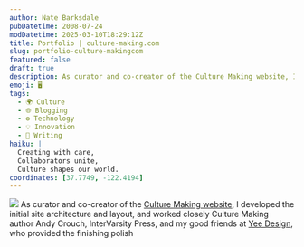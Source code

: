 ```yaml
---
author: Nate Barksdale
pubDatetime: 2008-07-24
modDatetime: 2025-03-10T18:29:12Z
title: Portfolio | culture-making.com
slug: portfolio-culture-makingcom
featured: false
draft: true
description: As curator and co-creator of the Culture Making website, I developed the initial site architecture and layout in collaboration with Andy Crouch and Yee Design. Geolocation coordinates
emoji: 🖥️
tags:
  - 🌍 Culture
  - 🌐 Blogging
  - ⚙️ Technology
  - 💡 Innovation
  - 📝 Writing
haiku: |
  Creating with care,  
  Collaborators unite,  
  Culture shapes our world.
coordinates: [37.7749, -122.4194]
---
```


![](https://www.natebarksdale.com/wp-content/uploads/portfolio/cm_mac_530.jpg) As curator and co-creator of the [Culture Making website](http://www.culture-making.com), I developed the initial site architecture and layout, and worked closely Culture Making author Andy Crouch, InterVarsity Press, and my good friends at [Yee Design](http://www.yeedesign.com), who provided the finishing polish
